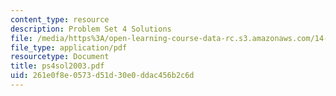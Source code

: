 ```yaml
---
content_type: resource
description: Problem Set 4 Solutions
file: /media/https%3A/open-learning-course-data-rc.s3.amazonaws.com/14-23-government-regulation-of-industry-spring-2003/261e0f8e0573d51d30e0ddac456b2c6d_ps4sol2003.pdf
file_type: application/pdf
resourcetype: Document
title: ps4sol2003.pdf
uid: 261e0f8e-0573-d51d-30e0-ddac456b2c6d
---
```

